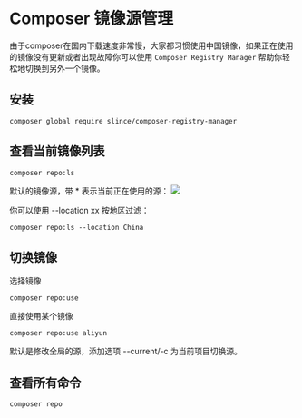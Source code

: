 # Composer 镜像源管理

由于composer在国内下载速度非常慢，大家都习惯使用中国镜像，如果正在使用的镜像没有更新或者出现故障你可以使用 `Composer Registry Manager` 帮助你轻松地切换到另外一个镜像。

## 安装

```shell script
composer global require slince/composer-registry-manager
```

## 查看当前镜像列表

```shell script
composer repo:ls
```

默认的镜像源，带 * 表示当前正在使用的源：
![](https://tva1.sinaimg.cn/large/007S8ZIlly1giqp6qhnc0j30m209cgn5.jpg)

你可以使用 --location xx 按地区过滤：

```shell script
composer repo:ls --location China
```

## 切换镜像

选择镜像

```shell script
composer repo:use
```

直接使用某个镜像

```shell script
composer repo:use aliyun
```

默认是修改全局的源，添加选项 --current/-c 为当前项目切换源。

## 查看所有命令

```shell script
composer repo
```